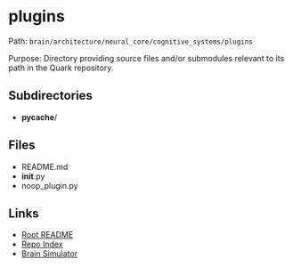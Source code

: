 # plugins

Path: `brain/architecture/neural_core/cognitive_systems/plugins`

Purpose: Directory providing source files and/or submodules relevant to its path in the Quark repository.

## Subdirectories
- __pycache__/

## Files
- README.md
- __init__.py
- noop_plugin.py

## Links
- [Root README](../../../../README.md)
- [Repo Index](../../../../repo_index.json)
- [Brain Simulator](../../../../brain/architecture/brain_simulator.py)
